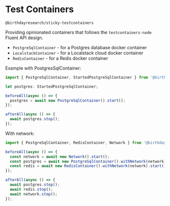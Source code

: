 # Test Containers

`@birthdayresearch/sticky-testcontainers`

Providing opinionated containers that follows the `testcontainers-node` Fluent API design.

- `PostgreSqlContainer` - for a Postgres database docker container
- `LocalstackContainer` - for a Localstack cloud docker container
- `RedisContainer` - for a Redis docker container

Example with PostgresSqlContainer:

```ts
import { PostgreSqlContainer, StartedPostgreSqlContainer } from '@birthdayresearch/sticky-testcontainers';

let postgres: StartedPostgreSqlContainer;

beforeAll(async () => {
  postgres = await new PostgreSqlContainer().start();
});

afterAll(async () => {
  await postgres.stop();
});
```

With network:

```ts
import { PostgreSqlContainer, RedisContainer, Network } from '@birthdayresearch/sticky-testcontainers';

beforeAll(async () => {
  const network = await new Network().start();
  const postgres = await new PostgreSqlContainer().withNetwork(network).start();
  const redis = await new RedisContainer().withNetwork(network).start();
});

afterAll(async () => {
  await postgres.stop();
  await redis.stop();
  await network.stop();
});
```
